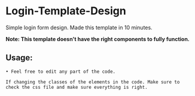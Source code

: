 # Login-Template-Design
Simple login form design. Made this template in 10 minutes. 

**Note: This template doesn't have the right components to fully function.**

## Usage:
```
• Feel free to edit any part of the code.

If changing the classes of the elements in the code. Make sure to check the css file and make sure everything is right.
```
